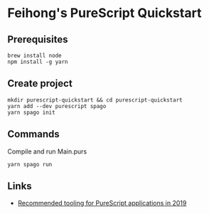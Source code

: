 # Feihong's PureScript Quickstart

## Prerequisites

```
brew install node
npm install -g yarn
```

## Create project

```
mkdir purescript-quickstart && cd purescript-quickstart
yarn add --dev purescript spago
yarn spago init
```

## Commands

Compile and run Main.purs

    yarn spago run

## Links

- [ Recommended tooling for PureScript applications in 2019 ](https://discourse.purescript.org/t/recommended-tooling-for-purescript-applications-in-2019/948)
